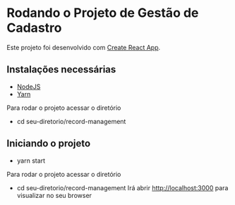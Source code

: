 # Rodando o Projeto de Gestão de Cadastro

Este projeto foi desenvolvido com  [Create React App](https://github.com/facebook/create-react-app).

## Instalações necessárias
- [NodeJS](https://nodejs.org/en/)
- [Yarn](https://yarnpkg.com/)

Para rodar o projeto acessar o diretório
- cd seu-diretorio/record-management

## Iniciando o projeto
- yarn start



Para rodar o projeto acessar o diretório
- cd seu-diretorio/record-management
Irá abrir [http://localhost:3000](http://localhost:3000) para visualizar no seu browser
